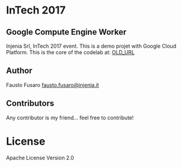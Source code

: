# InTech 2017
## Google Compute Engine Worker
Injenia Srl, InTech 2017 event.
This is a demo projet with Google Cloud Platform. This is the core of the codelab at: [OLD_URL](https://sites.google.com/injenia.it/intech2017)

## Author
Fausto Fusaro [fausto.fusaro@injenia.it](mailto:fausto.fusaro@injenia.it)

## Contributors
Any contributor is my friend... feel free to contribute!

# License

Apache License Version 2.0